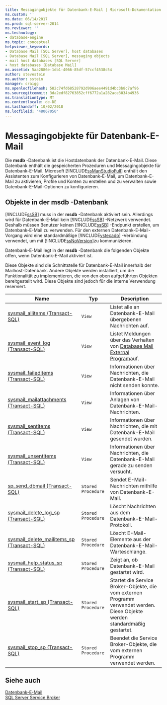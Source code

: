 ```yaml
---
title: Messagingobjekte für Datenbank-E-Mail | Microsoft-Dokumentation
ms.custom: ''
ms.date: 06/14/2017
ms.prod: sql-server-2014
ms.reviewer: ''
ms.technology:
- database-engine
ms.topic: conceptual
helpviewer_keywords:
- Database Mail [SQL Server], host databases
- Database Mail [SQL Server], messaging objects
- mail host databases [SQL Server]
- host databases [Database Mail]
ms.assetid: 5aa2886e-1db1-4066-85df-57ccf4538c54
author: stevestein
ms.author: sstein
manager: craigg
ms.openlocfilehash: 582c74fd68528792d996aee4491d4bc3b8c7af96
ms.sourcegitcommit: 3da2edf82763852cff6772a1a282ace3034b4936
ms.translationtype: MT
ms.contentlocale: de-DE
ms.lasthandoff: 10/02/2018
ms.locfileid: "48067050"
---
```

# <a name="database-mail-messaging-objects"></a>Messagingobjekte für Datenbank-E-Mail
  Die **msdb** -Datenbank ist die Hostdatenbank der Datenbank-E-Mail. Diese Datenbank enthält die gespeicherten Prozeduren und Messagingobjekte für Datenbank-E-Mail. Microsoft [!INCLUDE[ssManStudioFull](../../includes/ssmanstudiofull-md.md)] enthält den Assistenten zum Konfigurieren von Datenbank-E-Mail, um Datenbank-E-Mail zu aktivieren, Profile und Konten zu erstellen und zu verwalten sowie Datenbank-E-Mail-Optionen zu konfigurieren.  
  
##  <a name="ComponentsAndConcepts"></a> Objekte in der **msdb** -Datenbank  
 [!INCLUDE[ssSB](../../includes/sssb-md.md)] muss in der **msdb** -Datenbank aktiviert sein. Allerdings wird für Datenbank-E-Mail kein [!INCLUDE[ssSB](../../includes/sssb-md.md)] -Netzwerk verwendet. Deshalb müssen Benutzer keinen [!INCLUDE[ssSB](../../includes/sssb-md.md)] -Endpunkt erstellen, um Datenbank-E-Mail zu verwenden. Für den externen Datenbank-E-Mail-Vorgang wird eine standardmäßige [!INCLUDE[vstecado](../../includes/vstecado-md.md)] -Verbindung verwendet, um mit [!INCLUDE[ssNoVersion](../../includes/ssnoversion-md.md)]zu kommunizieren.  
  
 Datenbank-E-Mail legt in der **msdb** -Datenbank die folgenden Objekte offen, wenn Datenbank-E-Mail aktiviert ist.  
  
 Diese Objekte sind die Schnittstelle für Datenbank-E-Mail innerhalb der Mailhost-Datenbank. Andere Objekte werden installiert, um die Funktionalität zu implementieren, die von den oben aufgeführten Objekten bereitgestellt wird. Diese Objekte sind jedoch für die interne Verwendung reserviert.  
  
|Name|Typ|Description|  
|----------|----------|-----------------|  
|[sysmail_allitems &#40;Transact-SQL&#41;](/sql/relational-databases/system-catalog-views/sysmail-allitems-transact-sql)|`View`|Listet alle an Datenbank-E-Mail übergebenen Nachrichten auf.|  
|[sysmail_event_log &#40;Transact-SQL&#41;](/sql/relational-databases/system-catalog-views/sysmail-event-log-transact-sql)|`View`|Listet Meldungen über das Verhalten von [Database Mail External Program](database-mail-external-program.md)auf.|  
|[sysmail_faileditems &#40;Transact-SQL&#41;](/sql/relational-databases/system-catalog-views/sysmail-faileditems-transact-sql)|`View`|Informationen über Nachrichten, die Datenbank-E-Mail nicht senden konnte.|  
|[sysmail_mailattachments &#40;Transact-SQL&#41;](/sql/relational-databases/system-catalog-views/sysmail-mailattachments-transact-sql)|`View`|Informationen über Anlagen von Datenbank-E-Mail-Nachrichten.|  
|[sysmail_sentitems &#40;Transact-SQL&#41;](/sql/relational-databases/system-catalog-views/sysmail-sentitems-transact-sql)|`View`|Informationen über Nachrichten, die mit Datenbank-E-Mail gesendet wurden.|  
|[sysmail_unsentitems &#40;Transact-SQL&#41;](/sql/relational-databases/system-catalog-views/sysmail-unsentitems-transact-sql)|`View`|Informationen über Nachrichten, die Datenbank-E-Mail gerade zu senden versucht.|  
|[sp_send_dbmail &#40;Transact-SQL&#41;](/sql/relational-databases/system-stored-procedures/sp-send-dbmail-transact-sql)|`Stored Procedure`|Sendet E-Mail-Nachrichten mithilfe von Datenbank-E-Mail.|  
|[sysmail_delete_log_sp &#40;Transact-SQL&#41;](/sql/relational-databases/system-stored-procedures/sysmail-delete-log-sp-transact-sql)|`Stored Procedure`|Löscht Nachrichten aus dem Datenbank-E-Mail-Protokoll.|  
|[sysmail_delete_mailitems_sp &#40;Transact-SQL&#41;](/sql/relational-databases/system-stored-procedures/sysmail-delete-mailitems-sp-transact-sql)|`Stored Procedure`|Löscht E-Mail-Elemente aus der Datenbank-E-Mail-Warteschlange.|  
|[sysmail_help_status_sp &#40;Transact-SQL&#41;](/sql/relational-databases/system-stored-procedures/sysmail-help-status-sp-transact-sql)|`Stored Procedure`|Zeigt an, ob Datenbank-E-Mail gestartet wird.|  
|[sysmail_start_sp (Transact-SQL)](/sql/relational-databases/system-stored-procedures/sysmail-start-sp-transact-sql)|`Stored Procedure`|Startet die Service Broker-Objekte, die vom externen Programm verwendet werden. Diese Objekte werden standardmäßig gestartet.|  
|[sysmail_stop_sp (Transact-SQL)](/sql/relational-databases/system-stored-procedures/sysmail-stop-sp-transact-sql)|`Stored Procedure`|Beendet die Service Broker-Objekte, die vom externen Programm verwendet werden.|  
  

  
## <a name="see-also"></a>Siehe auch  
 [Datenbank-E-Mail](database-mail.md)   
 [SQL Server Service Broker](../../database-engine/configure-windows/sql-server-service-broker.md)  
  
  
